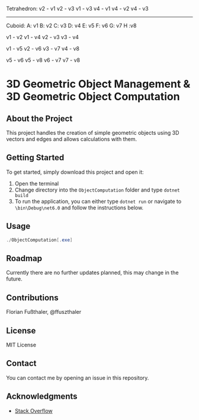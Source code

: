 Tetrahedron:
v2 - v1
v2 - v3
v1 - v3
v4 - v1
v4 - v2
v4 - v3

---

Cuboid:
A: v1
B: v2
C: v3
D: v4
E: v5
F: v6
G: v7
H :v8


v1 - v2
v1 - v4
v2 - v3
v3 - v4

v1 - v5
v2 - v6
v3 - v7
v4 - v8

v5 - v6
v5 - v8
v6 - v7
v7 - v8


# 3D Geometric Object Management & 3D Geometric Object Computation

## About the Project
This project handles the creation of simple geometric objects using 3D vectors and edges and allows calculations with them.

## Getting Started
To get started, simply download this project and open it:

1. Open the terminal
2. Change directory into the ```ObjectComputation``` folder and type ```dotnet build```
3. To run the application, you can either type ```dotnet run``` or navigate to ```\bin\Debug\net6.0``` and follow the instructions below.

## Usage
```powershell
./ObjectComputation[.exe]
```

## Roadmap
Currently there are no further updates planned, this may change in the future.

## Contributions
Florian Fußthaler, @ffuszthaler

## License
MIT License

## Contact
You can contact me by opening an issue in this repository.

## Acknowledgments
* [Stack Overflow](https://stackoverflow.com/)